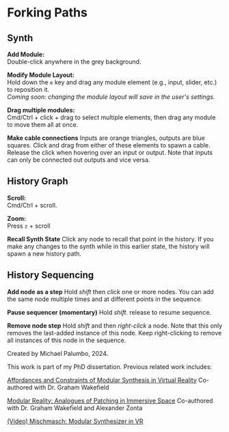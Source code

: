 # Forking Paths

## Synth 

**Add Module:**  
Double-click anywhere in the grey background.

**Modify Module Layout:**  
Hold down the `e` key and drag any module element (e.g., input, slider, etc.) to reposition it.  
*Coming soon: changing the module layout will save in the user's settings.*

**Drag multiple modules:**  
Cmd/Ctrl + click + drag to select multiple elements, then drag any module to move them all at once.

**Make cable connections**
Inputs are orange triangles, outputs are blue squares. Click and drag from either of these elements to spawn a cable. Release the click when hovering over an input or output. Note that inputs can only be connected out outputs and vice versa. 

## History Graph

**Scroll:**  
Cmd/Ctrl + scroll.

**Zoom:**  
Press `z` + scroll

**Recall Synth State**
Click any node to recall that point in the history. If you make any changes to the synth while in this earlier state, the history will spawn a new history path.

## History Sequencing

**Add node as a step**
Hold *shift* then *click* one or more nodes. You can add the same node multiple times and at different points in the sequence. 

**Pause sequencer (momentary)**
Hold *shift*. release to resume sequence. 

**Remove node step**
Hold *shift* and then *right-click* a node. Note that this only removes the last-added instance of this node. Keep right-clicking to remove all instances of this node in the sequence. 



Created by Michael Palumbo, 2024. 

This work is part of my PhD dissertation. Previous related work includes:

[Affordances and Constraints of Modular Synthesis in Virtual Reality](https://alicelab.world/msvr/) Co-authored with Dr. Graham Wakefield

[Modular Reality: Analogues of Patching in Immersive Space](https://scholar.google.ca/citations?view_op=view_citation&hl=en&user=iKEglLIAAAAJ&citation_for_view=iKEglLIAAAAJ:d1gkVwhDpl0C) Co-authored with Dr. Graham Wakefield and Alexander Zonta

[(Video) Mischmasch: Modular Synthesizer in VR](https://www.youtube.com/watch?v=kq_0cVode9g)